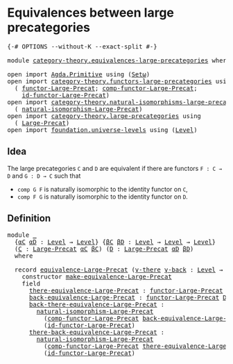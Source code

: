# Equivalences between large precategories

<pre class="Agda"><a id="53" class="Symbol">{-#</a> <a id="57" class="Keyword">OPTIONS</a> <a id="65" class="Pragma">--without-K</a> <a id="77" class="Pragma">--exact-split</a> <a id="91" class="Symbol">#-}</a>

<a id="96" class="Keyword">module</a> <a id="103" href="category-theory.equivalences-large-precategories.html" class="Module">category-theory.equivalences-large-precategories</a> <a id="152" class="Keyword">where</a>

<a id="159" class="Keyword">open</a> <a id="164" class="Keyword">import</a> <a id="171" href="Agda.Primitive.html" class="Module">Agda.Primitive</a> <a id="186" class="Keyword">using</a> <a id="192" class="Symbol">(</a><a id="193" href="Agda.Primitive.html#381" class="Primitive">Setω</a><a id="197" class="Symbol">)</a>
<a id="199" class="Keyword">open</a> <a id="204" class="Keyword">import</a> <a id="211" href="category-theory.functors-large-precategories.html" class="Module">category-theory.functors-large-precategories</a> <a id="256" class="Keyword">using</a>
  <a id="264" class="Symbol">(</a> <a id="266" href="category-theory.functors-large-precategories.html#968" class="Record">functor-Large-Precat</a><a id="286" class="Symbol">;</a> <a id="288" href="category-theory.functors-large-precategories.html#2750" class="Function">comp-functor-Large-Precat</a><a id="313" class="Symbol">;</a>
    <a id="319" href="category-theory.functors-large-precategories.html#2255" class="Function">id-functor-Large-Precat</a><a id="342" class="Symbol">)</a>
<a id="344" class="Keyword">open</a> <a id="349" class="Keyword">import</a> <a id="356" href="category-theory.natural-isomorphisms-large-precategories.html" class="Module">category-theory.natural-isomorphisms-large-precategories</a> <a id="413" class="Keyword">using</a>
  <a id="421" class="Symbol">(</a> <a id="423" href="category-theory.natural-isomorphisms-large-precategories.html#1348" class="Record">natural-isomorphism-Large-Precat</a><a id="455" class="Symbol">)</a>
<a id="457" class="Keyword">open</a> <a id="462" class="Keyword">import</a> <a id="469" href="category-theory.large-precategories.html" class="Module">category-theory.large-precategories</a> <a id="505" class="Keyword">using</a>
  <a id="513" class="Symbol">(</a> <a id="515" href="category-theory.large-precategories.html#654" class="Record">Large-Precat</a><a id="527" class="Symbol">)</a>
<a id="529" class="Keyword">open</a> <a id="534" class="Keyword">import</a> <a id="541" href="foundation.universe-levels.html" class="Module">foundation.universe-levels</a> <a id="568" class="Keyword">using</a> <a id="574" class="Symbol">(</a><a id="575" href="Agda.Primitive.html#597" class="Postulate">Level</a><a id="580" class="Symbol">)</a>
</pre>
## Idea

The large precategories `C` and `D` are equivalent if there are functors `F : C → D` and `G : D → C` such that
- `comp G F` is naturally isomorphic to the identity functor on `C`,
- `comp F G` is naturally isomorphic to the identity functor on `D`.

## Definition

<pre class="Agda"><a id="869" class="Keyword">module</a> <a id="876" href="category-theory.equivalences-large-precategories.html#876" class="Module">_</a>
  <a id="880" class="Symbol">{</a><a id="881" href="category-theory.equivalences-large-precategories.html#881" class="Bound">αC</a> <a id="884" href="category-theory.equivalences-large-precategories.html#884" class="Bound">αD</a> <a id="887" class="Symbol">:</a> <a id="889" href="Agda.Primitive.html#597" class="Postulate">Level</a> <a id="895" class="Symbol">→</a> <a id="897" href="Agda.Primitive.html#597" class="Postulate">Level</a><a id="902" class="Symbol">}</a> <a id="904" class="Symbol">{</a><a id="905" href="category-theory.equivalences-large-precategories.html#905" class="Bound">βC</a> <a id="908" href="category-theory.equivalences-large-precategories.html#908" class="Bound">βD</a> <a id="911" class="Symbol">:</a> <a id="913" href="Agda.Primitive.html#597" class="Postulate">Level</a> <a id="919" class="Symbol">→</a> <a id="921" href="Agda.Primitive.html#597" class="Postulate">Level</a> <a id="927" class="Symbol">→</a> <a id="929" href="Agda.Primitive.html#597" class="Postulate">Level</a><a id="934" class="Symbol">}</a>
  <a id="938" class="Symbol">(</a><a id="939" href="category-theory.equivalences-large-precategories.html#939" class="Bound">C</a> <a id="941" class="Symbol">:</a> <a id="943" href="category-theory.large-precategories.html#654" class="Record">Large-Precat</a> <a id="956" href="category-theory.equivalences-large-precategories.html#881" class="Bound">αC</a> <a id="959" href="category-theory.equivalences-large-precategories.html#905" class="Bound">βC</a><a id="961" class="Symbol">)</a> <a id="963" class="Symbol">(</a><a id="964" href="category-theory.equivalences-large-precategories.html#964" class="Bound">D</a> <a id="966" class="Symbol">:</a> <a id="968" href="category-theory.large-precategories.html#654" class="Record">Large-Precat</a> <a id="981" href="category-theory.equivalences-large-precategories.html#884" class="Bound">αD</a> <a id="984" href="category-theory.equivalences-large-precategories.html#908" class="Bound">βD</a><a id="986" class="Symbol">)</a>
  <a id="990" class="Keyword">where</a>

  <a id="999" class="Keyword">record</a> <a id="1006" href="category-theory.equivalences-large-precategories.html#1006" class="Record">equivalence-Large-Precat</a> <a id="1031" class="Symbol">(</a><a id="1032" href="category-theory.equivalences-large-precategories.html#1032" class="Bound">γ-there</a> <a id="1040" href="category-theory.equivalences-large-precategories.html#1040" class="Bound">γ-back</a> <a id="1047" class="Symbol">:</a> <a id="1049" href="Agda.Primitive.html#597" class="Postulate">Level</a> <a id="1055" class="Symbol">→</a> <a id="1057" href="Agda.Primitive.html#597" class="Postulate">Level</a><a id="1062" class="Symbol">)</a> <a id="1064" class="Symbol">:</a> <a id="1066" href="Agda.Primitive.html#381" class="Primitive">Setω</a> <a id="1071" class="Keyword">where</a>
    <a id="1081" class="Keyword">constructor</a> <a id="1093" href="category-theory.equivalences-large-precategories.html#1093" class="InductiveConstructor">make-equivalence-Large-Precat</a>
    <a id="1127" class="Keyword">field</a>
      <a id="1139" href="category-theory.equivalences-large-precategories.html#1139" class="Field">there-equivalence-Large-Precat</a> <a id="1170" class="Symbol">:</a> <a id="1172" href="category-theory.functors-large-precategories.html#968" class="Record">functor-Large-Precat</a> <a id="1193" href="category-theory.equivalences-large-precategories.html#939" class="Bound">C</a> <a id="1195" href="category-theory.equivalences-large-precategories.html#964" class="Bound">D</a> <a id="1197" href="category-theory.equivalences-large-precategories.html#1032" class="Bound">γ-there</a>
      <a id="1211" href="category-theory.equivalences-large-precategories.html#1211" class="Field">back-equivalence-Large-Precat</a> <a id="1241" class="Symbol">:</a> <a id="1243" href="category-theory.functors-large-precategories.html#968" class="Record">functor-Large-Precat</a> <a id="1264" href="category-theory.equivalences-large-precategories.html#964" class="Bound">D</a> <a id="1266" href="category-theory.equivalences-large-precategories.html#939" class="Bound">C</a> <a id="1268" href="category-theory.equivalences-large-precategories.html#1040" class="Bound">γ-back</a>
      <a id="1281" href="category-theory.equivalences-large-precategories.html#1281" class="Field">back-there-equivalence-Large-Precat</a> <a id="1317" class="Symbol">:</a>
        <a id="1327" href="category-theory.natural-isomorphisms-large-precategories.html#1348" class="Record">natural-isomorphism-Large-Precat</a>
          <a id="1370" class="Symbol">(</a><a id="1371" href="category-theory.functors-large-precategories.html#2750" class="Function">comp-functor-Large-Precat</a> <a id="1397" href="category-theory.equivalences-large-precategories.html#1211" class="Field">back-equivalence-Large-Precat</a> <a id="1427" href="category-theory.equivalences-large-precategories.html#1139" class="Field">there-equivalence-Large-Precat</a><a id="1457" class="Symbol">)</a>
          <a id="1469" class="Symbol">(</a><a id="1470" href="category-theory.functors-large-precategories.html#2255" class="Function">id-functor-Large-Precat</a><a id="1493" class="Symbol">)</a>
      <a id="1501" href="category-theory.equivalences-large-precategories.html#1501" class="Field">there-back-equivalence-Large-Precat</a> <a id="1537" class="Symbol">:</a>
        <a id="1547" href="category-theory.natural-isomorphisms-large-precategories.html#1348" class="Record">natural-isomorphism-Large-Precat</a>
          <a id="1590" class="Symbol">(</a><a id="1591" href="category-theory.functors-large-precategories.html#2750" class="Function">comp-functor-Large-Precat</a> <a id="1617" href="category-theory.equivalences-large-precategories.html#1139" class="Field">there-equivalence-Large-Precat</a> <a id="1648" href="category-theory.equivalences-large-precategories.html#1211" class="Field">back-equivalence-Large-Precat</a><a id="1677" class="Symbol">)</a>
          <a id="1689" class="Symbol">(</a><a id="1690" href="category-theory.functors-large-precategories.html#2255" class="Function">id-functor-Large-Precat</a><a id="1713" class="Symbol">)</a>
</pre>